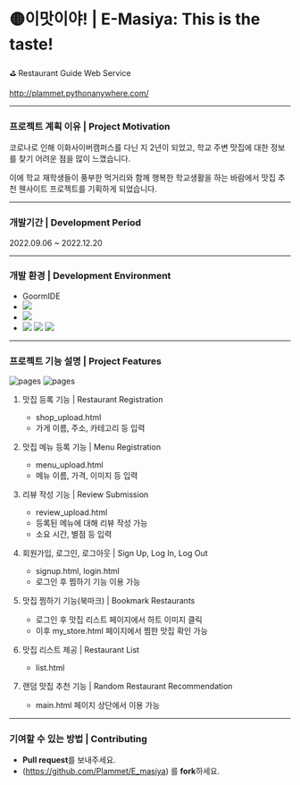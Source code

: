 # 🟡이맛이야! | E-Masiya: This is the taste! 
:golf: Restaurant Guide Web Service

http://plammet.pythonanywhere.com/

---

### 프로젝트 계획 이유 | Project Motivation
코로나로 인해 이화사이버캠퍼스를 다닌 지 2년이 되었고, 학교 주변 맛집에 대한 정보를 찾기 어려운 점을 많이 느꼈습니다. 

이에 학교 재학생들이 풍부한 먹거리와 함께 행복한 학교생활을 하는 바람에서 맛집 추천 웬사이트 프로젝트를 기획하게 되었습니다.

---
### 개발기간 | Development Period
2022.09.06 ~ 2022.12.20

---
### 개발 환경 | Development Environment
- GoormIDE
- <img src="https://img.shields.io/badge/Flask-000000?style=for-the-badge&logo=flask&logoColor=white">
- <img src="https://img.shields.io/badge/Firebase-FFCA28?style=flat-square&logo=firebase&logoColor=black"/>
- <img src="https://img.shields.io/badge/HTML5-E34F26?style=flat-square&logo=html5&logoColor=white"/> <img src="https://img.shields.io/badge/CSS3-1572B6?style=flat-square&logo=css3&logoColor=white"/> <img src="https://img.shields.io/badge/JavaScript-F7DF1E?style=flat-square&logo=javascript&logoColor=black"/>

---

### 프로젝트 기능 설명 | Project Features

![pages](./화면구성1.png)
![pages](./화면구성2.png)

1. 맛집 등록 기능 | Restaurant Registration
    - shop_upload.html
    - 가게 이름, 주소, 카테고리 등 입력

2. 맛집 메뉴 등록 기능 | Menu Registration
    - menu_upload.html
    - 메뉴 이름, 가격, 이미지 등 입력

3. 리뷰 작성 기능 | Review Submission
    - review_upload.html
    - 등록된 메뉴에 대해 리뷰 작성 가능
    - 소요 시간, 별점 등 입력

4.  회원가입, 로그인, 로그아웃 | Sign Up, Log In, Log Out
    - signup.html, login.html
    - 로그인 후 찜하기 기능 이용 가능

5. 맛집 찜하기 기능(북마크) | Bookmark Restaurants
    - 로그인 후 맛집 리스트 페이지에서 하트 이미지 클릭
    - 이후 my_store.html 페이지에서 찜한 맛집 확인 가능

6. 맛집 리스트 제공 | Restaurant List
    - list.html

7. 랜덤 맛집 추천 기능 | Random Restaurant Recommendation
    - main.html 페이지 상단에서 이용 가능

---

### 기여할 수 있는 방법 | Contributing
- **Pull request**를 보내주세요.
- (https://github.com/Plammet/E_masiya) 를 **fork**하세요.
